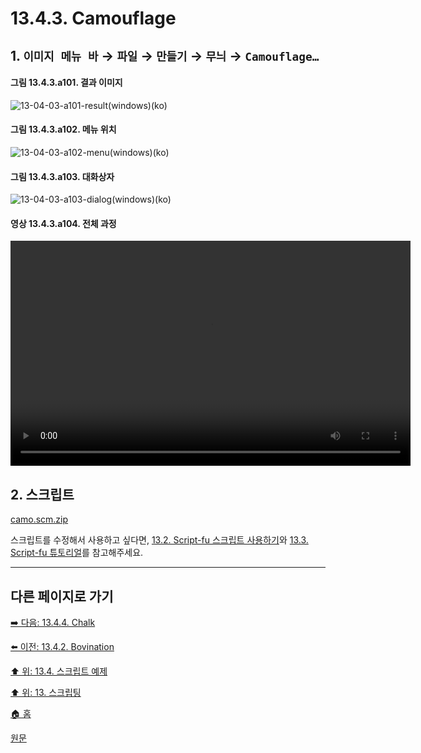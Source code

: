 # 13.4.3. Camouflage

## 1. `이미지 메뉴 바` → `파일` → `만들기` → `무늬` → `Camouflage…`

#### 그림 13.4.3.a101. 결과 이미지
![13-04-03-a101-result(windows)(ko)](https://github.com/wonder13662/gimp/assets/15767104/d89741c7-bb24-49b8-8bf2-7dbfcbbdeb91)

#### 그림 13.4.3.a102. 메뉴 위치
![13-04-03-a102-menu(windows)(ko)](https://github.com/wonder13662/gimp/assets/15767104/1ee1704a-03c9-4059-900b-0cc24c631851)

#### 그림 13.4.3.a103. 대화상자
![13-04-03-a103-dialog(windows)(ko)](https://github.com/wonder13662/gimp/assets/15767104/7af38a73-2dd2-45b5-93fa-1a3d4ee5c142)

#### 영상 13.4.3.a104. 전체 과정
<video controls="controls" width="640" height="360" src="https://github.com/wonder13662/gimp/assets/15767104/89ce24f2-797a-42e1-a1e3-972eb79e4949"></video>

## 2. 스크립트
[camo.scm.zip](https://github.com/wonder13662/gimp/files/14737269/camo.scm.zip)

스크립트를 수정해서 사용하고 싶다면, [13.2. Script-fu 스크립트 사용하기](./13-02-00-using-script-fu-scripts.md)와 [13.3. Script-fu 튜토리얼](./13-03-00-a-script-fu-tutorial.md)를 참고해주세요.

***

## 다른 페이지로 가기
[➡️ 다음: 13.4.4. Chalk](./13-04-04-chalk.md)

[⬅️ 이전: 13.4.2. Bovination](./13-04-02-bovination.md)

[⬆️ 위: 13.4. 스크립트 예제](./13-04-00-script_examples.md)

[⬆️ 위: 13. 스크립팅](./13-00-scripting.md)

[🏠 홈](./00-home.md)

[원문](https://docs.gimp.org/2.10/ko/gimp-using-text.html#idm7428)
